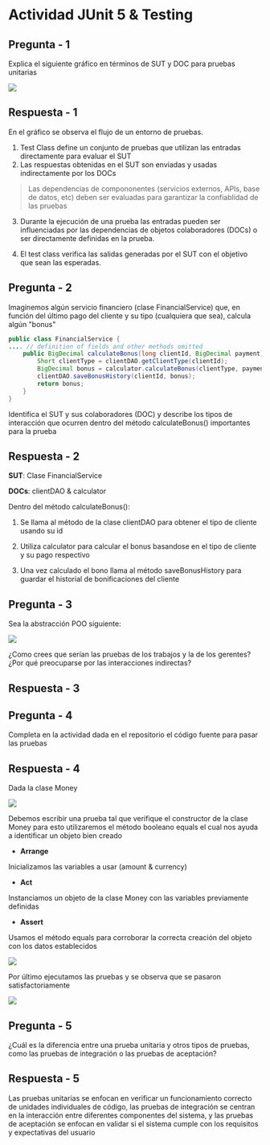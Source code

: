 # Actividad JUnit 5 & Testing

## Pregunta - 1

Explica el siguiente gráfico en términos de SUT y DOC para pruebas unitarias

![](images/img1.png)

## Respuesta - 1

En el gráfico se observa el flujo de un entorno de pruebas.

1. Test Class define un conjunto de pruebas que utilizan las entradas directamente para evaluar el SUT
2. Las respuestas obtenidas en el SUT son enviadas y usadas indirectamente por los DOCs

> Las dependencias de compononentes (servicios externos, APIs, base de datos, etc) deben ser evaluadas para garantizar la confiablidad de las pruebas  

3. Durante la ejecución de una prueba las entradas pueden ser influenciadas por las dependencias de objetos colaboradores (DOCs) o ser directamente definidas en la prueba.

4. El test class verifica las salidas generadas por el SUT con el objetivo que sean las esperadas.

## Pregunta - 2

Imaginemos algún servicio financiero (clase FinancialService) que, en función del último pago del 
cliente y su tipo (cualquiera que sea), calcula algún "bonus"

```Java
public class FinancialService {
.... // definition of fields and other methods omitted
    public BigDecimal calculateBonus(long clientId, BigDecimal payment) {
        Short clientType = clientDAO.getClientType(clientId);
        BigDecimal bonus = calculator.calculateBonus(clientType, payment);
        clientDAO.saveBonusHistory(clientId, bonus);
        return bonus;
    }
}
```

Identifica el SUT y sus colaboradores (DOC) y describe los tipos de interacción que ocurren 
dentro del método calculateBonus() importantes para la prueba

## Respuesta - 2

**SUT**: Clase FinancialService

**DOCs**: clientDAO & calculator

Dentro del método calculateBonus():

1. Se llama al método de la clase clientDAO para obtener el tipo de cliente usando su id

2. Utiliza calculator para calcular el bonus basandose en el tipo de cliente y su pago respectivo

3. Una vez calculado el bono llama al método saveBonusHistory para guardar el historial de bonificaciones del cliente 
## Pregunta - 3

Sea la abstracción POO siguiente:

![](images/img2.png)

¿Como crees que serían las pruebas de los trabajos y la de los gerentes? ¿Por qué preocuparse 
por las interacciones indirectas?

## Respuesta - 3



## Pregunta - 4

Completa en la actividad dada en el repositorio el código fuente para pasar las pruebas

## Respuesta - 4

Dada la clase Money

![](images/img3.png)

Debemos escribir una prueba tal que verifique el constructor de la clase Money para esto utilizaremos el método booleano equals el cual nos ayuda a identificar un objeto bien creado

- **Arrange**

Inicializamos las variables a usar (amount & currency)

- **Act**

Instanciamos un objeto de la clase Money con las variables previamente definidas

- **Assert**

Usamos el método equals para corroborar la correcta creación del objeto con los datos establecidos

![](images/img4.png)

Por último ejecutamos las pruebas y se observa que se pasaron satisfactoriamente

![](images/img5.png)

## Pregunta - 5

¿Cuál es la diferencia entre una prueba unitaria y otros tipos de pruebas, como las pruebas de 
integración o las pruebas de aceptación?

## Respuesta - 5

Las pruebas unitarias se enfocan en verificar un funcionamiento correcto de unidades individuales de código, las pruebas de integración se centran en la interacción entre diferentes componentes del sistema, y las pruebas de aceptación se enfocan en validar si el sistema cumple con los requisitos y expectativas del usuario